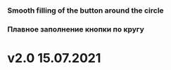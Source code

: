 ### Smooth filling of the button around the circle 
### Плавное заполнение кнопки по кругу 
# v2.0 15.07.2021